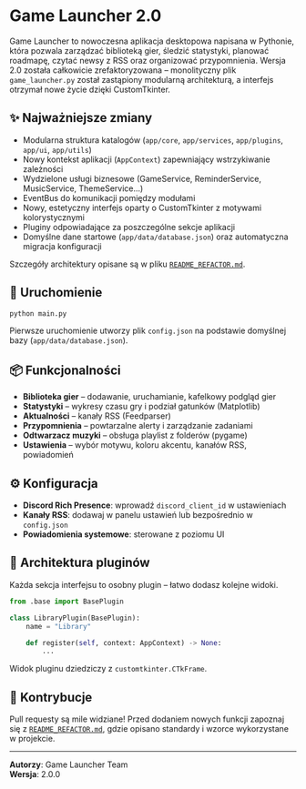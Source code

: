 # Game Launcher 2.0

Game Launcher to nowoczesna aplikacja desktopowa napisana w Pythonie, która pozwala zarządzać biblioteką gier, śledzić statystyki, planować roadmapę, czytać newsy z RSS oraz organizować przypomnienia. Wersja 2.0 została całkowicie zrefaktoryzowana – monolityczny plik `game_launcher.py` został zastąpiony modularną architekturą, a interfejs otrzymał nowe życie dzięki CustomTkinter.

## ✨ Najważniejsze zmiany
- Modularna struktura katalogów (`app/core`, `app/services`, `app/plugins`, `app/ui`, `app/utils`)
- Nowy kontekst aplikacji (`AppContext`) zapewniający wstrzykiwanie zależności
- Wydzielone usługi biznesowe (GameService, ReminderService, MusicService, ThemeService…)
- EventBus do komunikacji pomiędzy modułami
- Nowy, estetyczny interfejs oparty o CustomTkinter z motywami kolorystycznymi
- Pluginy odpowiadające za poszczególne sekcje aplikacji
- Domyślne dane startowe (`app/data/database.json`) oraz automatyczna migracja konfiguracji

Szczegóły architektury opisane są w pliku [`README_REFACTOR.md`](README_REFACTOR.md).

## 🚀 Uruchomienie
```bash
python main.py
```
Pierwsze uruchomienie utworzy plik `config.json` na podstawie domyślnej bazy (`app/data/database.json`).

## 📦 Funkcjonalności
- **Biblioteka gier** – dodawanie, uruchamianie, kafelkowy podgląd gier
- **Statystyki** – wykresy czasu gry i podział gatunków (Matplotlib)
- **Aktualności** – kanały RSS (Feedparser)
- **Przypomnienia** – powtarzalne alerty i zarządzanie zadaniami
- **Odtwarzacz muzyki** – obsługa playlist z folderów (pygame)
- **Ustawienia** – wybór motywu, koloru akcentu, kanałów RSS, powiadomień

## ⚙️ Konfiguracja
- **Discord Rich Presence**: wprowadź `discord_client_id` w ustawieniach
- **Kanały RSS**: dodawaj w panelu ustawień lub bezpośrednio w `config.json`
- **Powiadomienia systemowe**: sterowane z poziomu UI

## 🧩 Architektura pluginów
Każda sekcja interfejsu to osobny plugin – łatwo dodasz kolejne widoki.
```python
from .base import BasePlugin

class LibraryPlugin(BasePlugin):
    name = "Library"

    def register(self, context: AppContext) -> None:
        ...
```
Widok pluginu dziedziczy z `customtkinter.CTkFrame`.

## 🤝 Kontrybucje
Pull requesty są mile widziane! Przed dodaniem nowych funkcji zapoznaj się z [`README_REFACTOR.md`](README_REFACTOR.md), gdzie opisano standardy i wzorce wykorzystane w projekcie.

---
**Autorzy**: Game Launcher Team  
**Wersja**: 2.0.0

